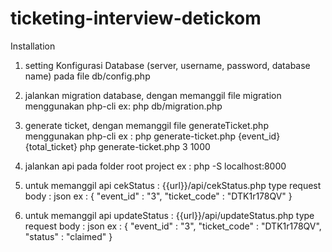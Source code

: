 # ticketing-interview-detickom

Installation

1. setting Konfigurasi Database (server, username, password, database name) pada file db/config.php

2. jalankan migration database, dengan memanggil file migration menggunakan php-cli
    ex: php db/migration.php
    
3. generate ticket, dengan memanggil file generateTicket.php menggunakan php-cli
    ex : php generate-ticket.php {event_id} {total_ticket}
         php generate-ticket.php 3 1000
         
4. jalankan api pada folder root project
    ex :  php -S localhost:8000 

5. untuk memanggil api cekStatus : {{url}}/api/cekStatus.php 
  type request body : json
  ex :
  {
    "event_id" : "3",
    "ticket_code" : "DTK1r178QV"
  }
  
 5. untuk memanggil api updateStatus : {{url}}/api/updateStatus.php 
  type request body : json
  ex :
  {
      "event_id" : "3",
      "ticket_code" : "DTK1r178QV",
      "status" : "claimed"
  }
